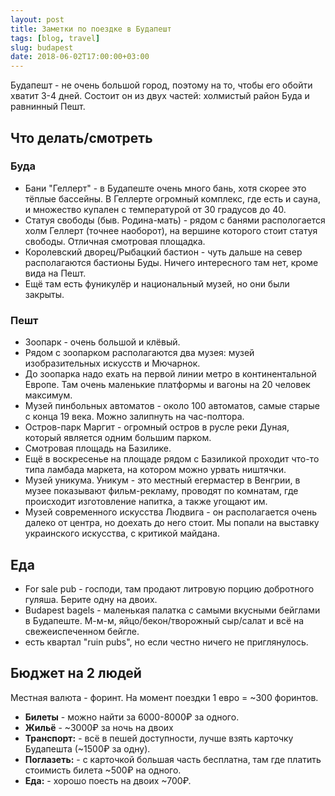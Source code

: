 ```yaml
---
layout: post
title: Заметки по поездке в Будапешт
tags: [blog, travel]
slug: budapest
date: 2018-06-02T17:00:00+03:00
---
```


Будапешт - не очень большой город, поэтому на то, чтобы его обойти хватит 3-4 дней. Состоит он из двух частей: холмистый район Буда и равнинный Пешт.
<!--more-->

## Что делать/смотреть
### Буда

* Бани "Геллерт" - в Будапеште очень много бань, хотя скорее это тёплые бассейны. В Геллерте огромный комплекс, где есть и сауна, и множество купален с температурой от 30 градусов до 40.
* Статуя свободы (быв. Родина-мать) - рядом с банями распологается холм Геллерт (точнее наоборот), на вершине которого стоит статуя свободы. Отличная смотровая площадка.
* Королевский дворец/Рыбацкий бастион - чуть дальше на север располагаются бастионы Буды. Ничего интересного там нет, кроме вида на Пешт.
* Ещё там есть фуникулёр и национальный музей, но они были закрыты.

### Пешт

* Зоопарк - очень большой и клёвый.
* Рядом с зоопарком располагаются два музея: музей изобразительных искусств и Мючарнок.
* До зоопарка надо ехать на первой линии метро в континентальной Европе. Там очень маленькие платформы и вагоны на 20 человек максимум.
* Музей пинбольных автоматов - около 100 автоматов, самые старые с конца 19 века. Можно залипнуть на час-полтора.
* Остров-парк Маргит - огромный остров в русле реки Дуная, который является одним большим парком.
* Смотровая площадь на Базилике.
* Ещё в воскресенье на площаде рядом с Базиликой проходит что-то типа ламбада маркета, на котором можно урвать ништячки.
* Музей уникума. Уникум - это местный егермастер в Венгрии, в музее показывают фильм-рекламу, проводят по комнатам, где происходит изготовление напитка, а также угощают им.
* Музей современного искусства Людвига - он располагается очень далеко от центра, но доехать до него стоит. Мы попали на выставку украинского искусства, с критикой майдана.

## Еда

* For sale pub - господи, там продают литровую порцию добротного гуляша. Берите одну на двоих.
* Budapest bagels - маленькая палатка с самыми вкусными бейглами в Будапеште. М-м-м, яйцо/бекон/творожный сыр/салат и всё на свежеиспеченном бейгле.
* есть квартал "ruin pubs", но если честно ничего не приглянулось.

## Бюджет на 2 людей

Местная валюта - форинт. На момент поездки 1 евро = ~300 форинтов.
* **Билеты** - можно найти за 6000-8000₽ за одного.
* **Жильё** - ~3000₽ за ночь на двоих
* **Транспорт:** - всё в пешей доступности, лучше взять карточку Будапешта (~1500₽ за одну).
* **Поглазеть:** - с карточкой большая часть бесплатна, там где платить стоимисть билета ~500₽ на одного.
* **Еда:** - хорошо поесть на двоих ~700₽. 
